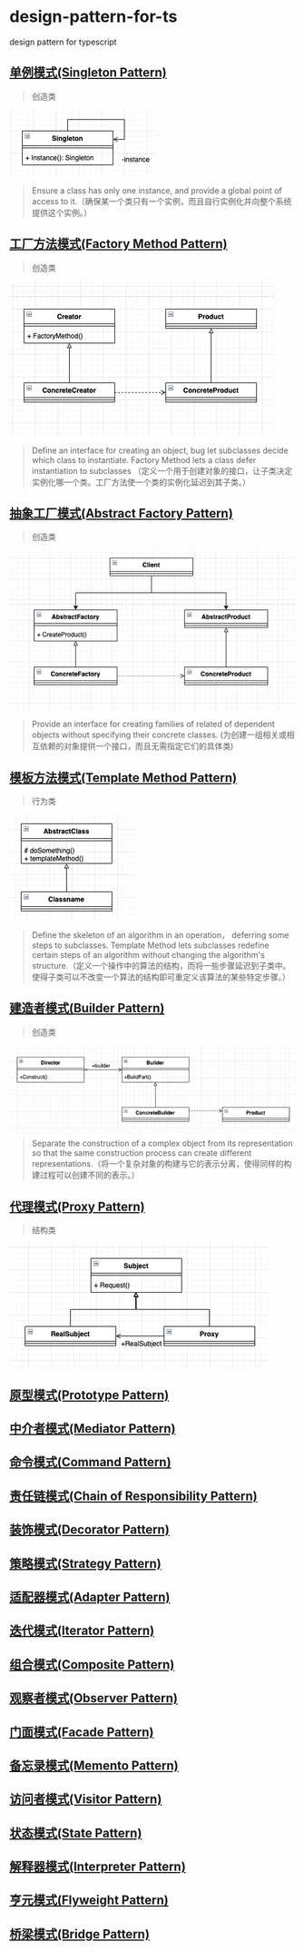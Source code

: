# design-pattern-for-ts
design pattern for typescript

## [单例模式(Singleton Pattern)](./src/1.singleton-pattern)

> 创造类

![main](./assets/singleton-pattern/main.png)

> Ensure a class has only one instance, and provide a global point of access to it.（确保某一个类只有一个实例，而且自行实例化并向整个系统提供这个实例。）


## [工厂方法模式(Factory Method Pattern)](./src/2.factory-method-pattern)

> 创造类

![main](./assets/factory-method-pattern/main.png)

> Define an interface for creating an object, bug let subclasses decide which class to instantiate. Factory Method lets a class defer instantiation to subclasses （定义一个用于创建对象的接口，让子类决定实例化哪一个类。工厂方法使一个类的实例化延迟到其子类。）


## [抽象工厂模式(Abstract Factory Pattern)](./src/3.abstract-factory-pattern)

> 创造类

![main](./assets/abstract-factory-pattern/3.png)

> Provide an interface for creating families of related of dependent objects without specifying their concrete classes. (为创建一组相关或相互依赖的对象提供一个接口，而且无需指定它们的具体类)


## [模板方法模式(Template Method Pattern)](./src/4.template-method-pattern)

>行为类

![main](./assets/template-method-pattern/main.png)

> Define the skeleton of an algorithm in an operation， deferring some steps to subclasses. Template Method lets subclasses redefine certain steps of an algorithm without changing the algorithm's structure.（定义一个操作中的算法的结构，而将一些步骤延迟到子类中。使得子类可以不改变一个算法的结构即可重定义该算法的某些特定步骤。）


## [建造者模式(Builder Pattern)](./src/5.builder-pattern)

>创造类

![main](./assets/builder-pattern/main.png)

> Separate the construction of a complex object from its representation so that the same construction process can create different representations.（将一个复杂对象的构建与它的表示分离，使得同样的构建过程可以创建不同的表示。）



## [代理模式(Proxy Pattern)](./src/6.proxy-pattern)

> 结构类

![main](./assets/proxy-pattern/main.png)



## [原型模式(Prototype Pattern)]()



## [中介者模式(Mediator Pattern)]()



## [命令模式(Command Pattern)]()



## [责任链模式(Chain of Responsibility Pattern)]()



## [装饰模式(Decorator Pattern)]()



## [策略模式(Strategy Pattern)]()



## [适配器模式(Adapter Pattern)]()



## [迭代模式(Iterator Pattern)]()



## [组合模式(Composite Pattern)]()



## [观察者模式(Observer Pattern)]()



## [门面模式(Facade Pattern)]()



## [备忘录模式(Memento Pattern)]()



## [访问者模式(Visitor Pattern)]()



## [状态模式(State Pattern)]()



## [解释器模式(Interpreter Pattern)]()



## [亨元模式(Flyweight Pattern)]()



## [桥梁模式(Bridge Pattern)]()

